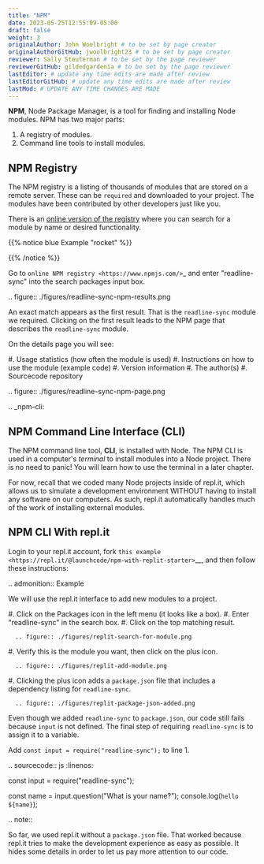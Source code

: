 ```yaml
---
title: "NPM"
date: 2023-05-25T12:55:09-05:00
draft: false
weight: 3
originalAuthor: John Woolbright # to be set by page creator
originalAuthorGitHub: jwoolbright23 # to be set by page creator
reviewer: Sally Steuterman # to be set by the page reviewer
reviewerGitHub: gildedgardenia # to be set by the page reviewer
lastEditor: # update any time edits are made after review
lastEditorGitHub: # update any time edits are made after review
lastMod: # UPDATE ANY TIME CHANGES ARE MADE
---
```


**NPM**, Node Package Manager, is a tool for finding and installing Node modules. NPM has two major parts:

1. A registry of modules.
1. Command line tools to install modules.

## NPM Registry

The NPM registry is a listing of thousands of modules that are stored on a
remote server. These can be `required` and downloaded to your project. The
modules have been contributed by other developers just like you.

There is an [online version of the registry](https://www.npmjs.com/) where you can search for a module by name or desired functionality.

{{% notice blue Example "rocket" %}}

{{% /notice %}}

   Go to `online NPM registry <https://www.npmjs.com/>`_ and enter "readline-sync" into the
   search packages input box.

   .. figure:: ./figures/readline-sync-npm-results.png

   An exact match appears as the first result. That is the ``readline-sync``
   module we required. Clicking on the first result leads to the NPM page
   that describes the ``readline-sync`` module.

   On the details page you will see:

   #. Usage statistics (how often the module is used)
   #. Instructions on how to use the module (example code)
   #. Version information
   #. The author(s)
   #. Sourcecode repository

   .. figure:: ./figures/readline-sync-npm-page.png

.. _npm-cli:

NPM Command Line Interface (CLI)
---------------------------------

The NPM command line tool, **CLI**, is installed with Node. The NPM CLI is used
in a computer's *terminal* to install modules into a Node project. There is no
need to panic! You will learn how to use the terminal in a later chapter.

For now, recall that we coded many Node projects inside of repl.it, which
allows us to simulate a development environment WITHOUT having to install any
software on our computers. As such, repl.it automatically handles much of the
work of installing external modules.

NPM CLI With repl.it
---------------------

Login to your repl.it account, fork `this example <https://repl.it/@launchcode/npm-with-replit-starter>`__,
and then follow these instructions:

.. admonition:: Example

   We will use the repl.it interface to add new modules to a project.

   #. Click on the Packages icon in the left menu (it looks like a box).
   #. Enter "readline-sync" in the search box.
   #. Click on the top matching result.

      .. figure:: ./figures/replit-search-for-module.png

   #. Verify this is the module you want, then click on the plus icon.

      .. figure:: ./figures/replit-add-module.png

   #. Clicking the plus icon adds a ``package.json`` file that includes a
      dependency listing for ``readline-sync``.

      .. figure:: ./figures/replit-package-json-added.png

Even though we added ``readline-sync`` to ``package.json``, our code still
fails because ``input`` is not defined. The final step of requiring
``readline-sync`` is to assign it to a variable.

Add ``const input = require("readline-sync");`` to line 1.

.. sourcecode:: js
   :linenos:

   const input = require("readline-sync");

   const name = input.question("What is your name?");
   console.log(`hello ${name}`);

.. note::

   So far, we used repl.it without a ``package.json`` file. That worked because
   repl.it tries to make the development experience as easy as possible. It
   hides some details in order to let us pay more attention to our code.
